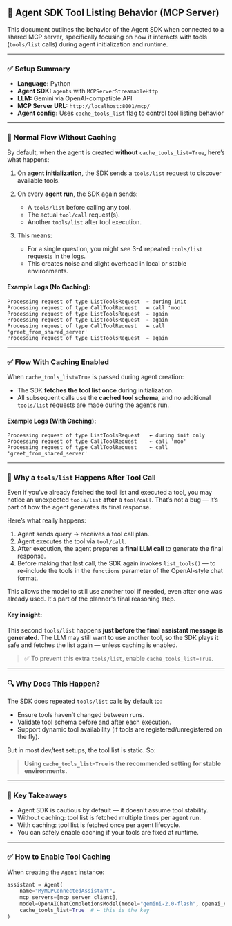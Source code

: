 ## 🧪 Agent SDK Tool Listing Behavior (MCP Server)

This document outlines the behavior of the Agent SDK when connected to a shared MCP server, specifically focusing on how it interacts with tools (`tools/list` calls) during agent initialization and runtime.

---

### ✅ Setup Summary

* **Language:** Python
* **Agent SDK:** `agents` with `MCPServerStreamableHttp`
* **LLM:** Gemini via OpenAI-compatible API
* **MCP Server URL:** `http://localhost:8001/mcp/`
* **Agent config:** Uses `cache_tools_list` flag to control tool listing behavior

---

### 🔁 Normal Flow Without Caching

By default, when the agent is created **without** `cache_tools_list=True`, here’s what happens:

1. On **agent initialization**, the SDK sends a `tools/list` request to discover available tools.
2. On every **agent run**, the SDK again sends:

   * A `tools/list` before calling any tool.
   * The actual `tool/call` request(s).
   * Another `tools/list` after tool execution.
3. This means:

   * For a single question, you might see 3-4 repeated `tools/list` requests in the logs.
   * This creates noise and slight overhead in local or stable environments.

#### Example Logs (No Caching):

```
Processing request of type ListToolsRequest  ← during init
Processing request of type CallToolRequest   ← call 'moo'
Processing request of type ListToolsRequest  ← again
Processing request of type ListToolsRequest  ← again
Processing request of type CallToolRequest   ← call 'greet_from_shared_server'
Processing request of type ListToolsRequest  ← again
```

---

### ✅ Flow With Caching Enabled

When `cache_tools_list=True` is passed during agent creation:

* The SDK **fetches the tool list once** during initialization.
* All subsequent calls use the **cached tool schema**, and no additional `tools/list` requests are made during the agent’s run.

#### Example Logs (With Caching):

```
Processing request of type ListToolsRequest   ← during init only
Processing request of type CallToolRequest    ← call 'moo'
Processing request of type CallToolRequest    ← call 'greet_from_shared_server'
```

---

### 🧩 Why a `tools/list` Happens After Tool Call

Even if you've already fetched the tool list and executed a tool, you may notice an unexpected `tools/list` **after** a `tool/call`. That’s not a bug — it’s part of how the agent generates its final response.

Here’s what really happens:

1. Agent sends query → receives a tool call plan.
2. Agent executes the tool via `tool/call`.
3. After execution, the agent prepares a **final LLM call** to generate the final response.
4. Before making that last call, the SDK again invokes `list_tools()` — to re-include the tools in the `functions` parameter of the OpenAI-style chat format.

This allows the model to still use another tool if needed, even after one was already used. It's part of the planner's final reasoning step.

#### Key insight:

This second `tools/list` happens **just before the final assistant message is generated**. The LLM may still want to use another tool, so the SDK plays it safe and fetches the list again — unless caching is enabled.

> ✅ To prevent this extra `tools/list`, enable `cache_tools_list=True`.

---

### 🔍 Why Does This Happen?

The SDK does repeated `tools/list` calls by default to:

* Ensure tools haven’t changed between runs.
* Validate tool schema before and after each execution.
* Support dynamic tool availability (if tools are registered/unregistered on the fly).

But in most dev/test setups, the tool list is static. So:

> **Using `cache_tools_list=True` is the recommended setting for stable environments.**

---

### 🧠 Key Takeaways

* Agent SDK is cautious by default — it doesn’t assume tool stability.
* Without caching: tool list is fetched multiple times per agent run.
* With caching: tool list is fetched once per agent lifecycle.
* You can safely enable caching if your tools are fixed at runtime.

---

### ✅ How to Enable Tool Caching

When creating the `Agent` instance:

```python
assistant = Agent(
    name="MyMCPConnectedAssistant",
    mcp_servers=[mcp_server_client],
    model=OpenAIChatCompletionsModel(model="gemini-2.0-flash", openai_client=client),
    cache_tools_list=True  # ← this is the key
)
```
